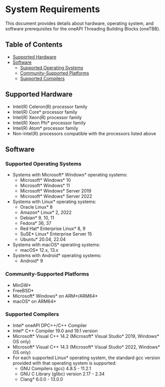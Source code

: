 <!--
******************************************************************************
* 
* Licensed under the Apache License, Version 2.0 (the "License");
* you may not use this file except in compliance with the License.
* You may obtain a copy of the License at
*
*     http://www.apache.org/licenses/LICENSE-2.0
*
* Unless required by applicable law or agreed to in writing, software
* distributed under the License is distributed on an "AS IS" BASIS,
* WITHOUT WARRANTIES OR CONDITIONS OF ANY KIND, either express or implied.
* See the License for the specific language governing permissions and
* limitations under the License.
*******************************************************************************/-->

# System Requirements <!-- omit in toc -->
This document provides details about hardware, operating system, and software prerequisites for the oneAPI Threading Building Blocks (oneTBB). 

## Table of Contents <!-- omit in toc -->
- [Supported Hardware](#supported-hardware)
- [Software](#software)
  - [Supported Operating Systems](#supported-operating-systems)
  - [Community-Supported Platforms](#community-supported-platforms)
  - [Supported Compilers](#supported-compilers)


## Supported Hardware
- Intel(R) Celeron(R) processor family
- Intel(R) Core* processor family
- Intel(R) Xeon(R) processor family
- Intel(R) Xeon Phi* processor family
- Intel(R) Atom* processor family
- Non-Intel(R) processors compatible with the processors listed above


## Software

### Supported Operating Systems
- Systems with Microsoft* Windows* operating systems:
  - Microsoft* Windows* 10
  - Microsoft* Windows* 11
  - Microsoft* Windows* Server 2019
  - Microsoft* Windows* Server 2022
- Systems with Linux* operating systems:
  - Oracle Linux* 8
  - Amazon* Linux* 2, 2022
  - Debian* 9, 10, 11
  - Fedora* 36, 37
  - Red Hat* Enterprise Linux* 8, 9
  - SuSE* Linux* Enterprise Server 15
  - Ubuntu* 20.04, 22.04
- Systems with macOS* operating systems:
  - macOS* 12.x, 13.x
- Systems with Android* operating systems:
  - Android* 9

### Community-Supported Platforms
- MinGW*
- FreeBSD*
- Microsoft* Windows* on ARM*/ARM64*
- macOS* on ARM64*

### Supported Compilers
- Intel* oneAPI DPC++/C++ Compiler
- Intel* C++ Compiler 19.0 and 19.1 version
- Microsoft* Visual C++ 14.2 (Microsoft* Visual Studio* 2019, Windows* OS only)
- Microsoft* Visual C++ 14.3 (Microsoft* Visual Studio* 2022, Windows* OS only)
- For each supported Linux* operating system, the standard gcc version provided with that operating system is supported:
  - GNU Compilers (gcc) 4.8.5 - 11.2.1
  - GNU C Library (glibc) version 2.17 - 2.34
  - Clang* 6.0.0 - 13.0.0
